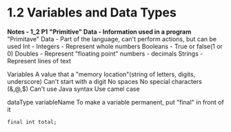 # 1.2 Variables and Data Types
**Notes - 1_2 P1**
**"Primitive" Data - Information used in a program**
"Primitave" Data - Part of the language, can't perform actions, but can be used 
Int - Integers - Represent whole numbers
Booleans - True or false(1 or 0)
Doubles - Represent "floating point" numbers - decimals
Strings - Represent lines of text

Variables
A value that a "memory location"(string of letters, digits, underscore)
Can't start with a digit
No spaces
No special characters (&,@,$)
Can't use Java syntax
Use camel case

dataType variableName
To make a variable permanent, put "final" in front of it
```
final int total;
```

